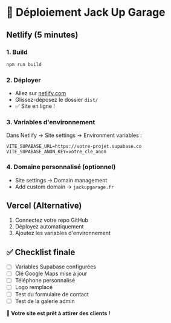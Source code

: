 # 🚀 Déploiement Jack Up Garage

## Netlify (5 minutes)

### 1. Build
```bash
npm run build
```

### 2. Déployer
- Allez sur [netlify.com](https://netlify.com)
- Glissez-déposez le dossier `dist/`
- ✅ Site en ligne !

### 3. Variables d'environnement
Dans Netlify → Site settings → Environment variables :
```
VITE_SUPABASE_URL=https://votre-projet.supabase.co
VITE_SUPABASE_ANON_KEY=votre_cle_anon
```

### 4. Domaine personnalisé (optionnel)
- Site settings → Domain management
- Add custom domain → `jackupgarage.fr`

## Vercel (Alternative)

1. Connectez votre repo GitHub
2. Déployez automatiquement
3. Ajoutez les variables d'environnement

## ✅ Checklist finale

- [ ] Variables Supabase configurées
- [ ] Clé Google Maps mise à jour
- [ ] Téléphone personnalisé
- [ ] Logo remplacé
- [ ] Test du formulaire de contact
- [ ] Test de la galerie admin

**🎉 Votre site est prêt à attirer des clients !**